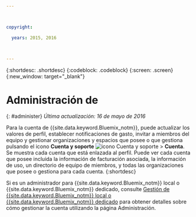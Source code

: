 ```yaml
---



copyright:

  years: 2015, 2016



---
```


{:shortdesc: .shortdesc}
{:codeblock: .codeblock}
{:screen: .screen}
{:new_window: target="_blank"}

<!-- staging only content beginning -->

# Administración de 
{: #administer}
*Última actualización: 16 de mayo de 2016*

Para la cuenta de {{site.data.keyword.Bluemix_notm}}, puede actualizar los valores de perfil, establecer notificaciones de gasto, invitar a miembros del equipo y gestionar organizaciones y espacios que posee o que gestiona pulsando el icono
**Cuenta y soporte** ![icono Cuenta y soporte](../admin/images/account_support.svg) &gt; **Cuenta**. Se muestra cada cuenta que está enlazada al perfil. Puede ver cada cuenta que posee incluida la información de facturación asociada, la información de uso, un directorio de equipo de miembros, y todas las organizaciones que posee o gestiona para cada cuenta.
{:shortdesc}

Si es un administrador para {{site.data.keyword.Bluemix_notm}} local o {{site.data.keyword.Bluemix_notm}} dedicado, consulte [Gestión de {{site.data.keyword.Bluemix_notm}} local o {{site.data.keyword.Bluemix_notm}} dedicado](index.html#mng) para obtener detalles sobre cómo gestionar la cuenta utilizando la página Administración. 


